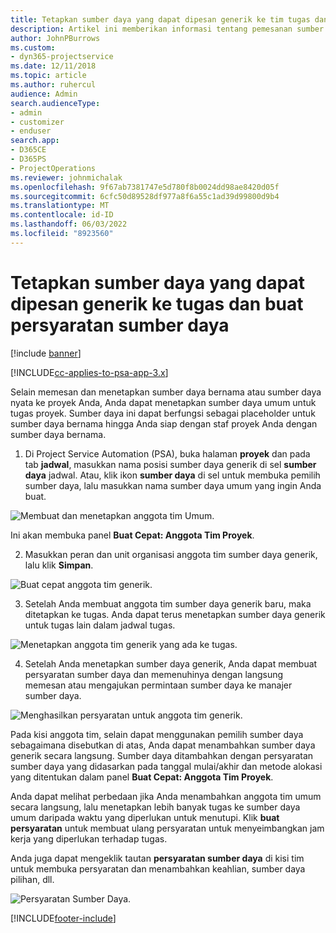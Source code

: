 ```yaml
---
title: Tetapkan sumber daya yang dapat dipesan generik ke tim tugas dan proyek
description: Artikel ini memberikan informasi tentang pemesanan sumber daya generik ke tugas dan tim proyek.
author: JohnPBurrows
ms.custom:
- dyn365-projectservice
ms.date: 12/11/2018
ms.topic: article
ms.author: ruhercul
audience: Admin
search.audienceType:
- admin
- customizer
- enduser
search.app:
- D365CE
- D365PS
- ProjectOperations
ms.reviewer: johnmichalak
ms.openlocfilehash: 9f67ab7381747e5d780f8b0024dd98ae8420d05f
ms.sourcegitcommit: 6cfc50d89528df977a8f6a55c1ad39d99800d9b4
ms.translationtype: MT
ms.contentlocale: id-ID
ms.lasthandoff: 06/03/2022
ms.locfileid: "8923560"
---
```

# <a name="assign-generic-bookable-resources-to-a-task-and-generate-resource-requirements"></a>Tetapkan sumber daya yang dapat dipesan generik ke tugas dan buat persyaratan sumber daya 

[!include [banner](../includes/psa-now-project-operations.md)]

[!INCLUDE[cc-applies-to-psa-app-3.x](../includes/cc-applies-to-psa-app-3x.md)]

Selain memesan dan menetapkan sumber daya bernama atau sumber daya nyata ke proyek Anda, Anda dapat menetapkan sumber daya umum untuk tugas proyek. Sumber daya ini dapat berfungsi sebagai placeholder untuk sumber daya bernama hingga Anda siap dengan staf proyek Anda dengan sumber daya bernama. 

1. Di Project Service Automation (PSA), buka halaman **proyek** dan pada tab **jadwal**, masukkan nama posisi sumber daya generik di sel **sumber daya** jadwal. Atau, klik ikon **sumber daya** di sel untuk membuka pemilih sumber daya, lalu masukkan nama sumber daya umum yang ingin Anda buat.

![Membuat dan menetapkan anggota tim Umum.](media/RM-how-to-9.png)

Ini akan membuka panel **Buat Cepat: Anggota Tim Proyek**. 

2. Masukkan peran dan unit organisasi anggota tim sumber daya generik, lalu klik **Simpan**.

![Buat cepat anggota tim generik.](media/RM-how-to-10.png)

3. Setelah Anda membuat anggota tim sumber daya generik baru, maka ditetapkan ke tugas. Anda dapat terus menetapkan sumber daya generik untuk tugas lain dalam jadwal tugas.

![Menetapkan anggota tim generik yang ada ke tugas.](media/RM-how-to-11.png)

4. Setelah Anda menetapkan sumber daya generik, Anda dapat membuat persyaratan sumber daya dan memenuhinya dengan langsung memesan atau mengajukan permintaan sumber daya ke manajer sumber daya.

![Menghasilkan persyaratan untuk anggota tim generik.](media/RM-how-to-12.png)

Pada kisi anggota tim, selain dapat menggunakan pemilih sumber daya sebagaimana disebutkan di atas, Anda dapat menambahkan sumber daya generik secara langsung. Sumber daya ditambahkan dengan persyaratan sumber daya yang didasarkan pada tanggal mulai/akhir dan metode alokasi yang ditentukan dalam panel **Buat Cepat: Anggota Tim Proyek**.

Anda dapat melihat perbedaan jika Anda menambahkan anggota tim umum secara langsung, lalu menetapkan lebih banyak tugas ke sumber daya umum daripada waktu yang diperlukan untuk menutupi. Klik **buat persyaratan** untuk membuat ulang persyaratan untuk menyeimbangkan jam kerja yang diperlukan terhadap tugas.

Anda juga dapat mengeklik tautan **persyaratan sumber daya** di kisi tim untuk membuka persyaratan dan menambahkan keahlian, sumber daya pilihan, dll.

![Persyaratan Sumber Daya.](media/RM-how-to-13.png)



[!INCLUDE[footer-include](../includes/footer-banner.md)]
